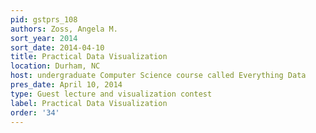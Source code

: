 ```yaml
---
pid: gstprs_108
authors: Zoss, Angela M.
sort_year: 2014
sort_date: 2014-04-10
title: Practical Data Visualization
location: Durham, NC
host: undergraduate Computer Science course called Everything Data
pres_date: April 10, 2014
type: Guest lecture and visualization contest
label: Practical Data Visualization
order: '34'
---
```

